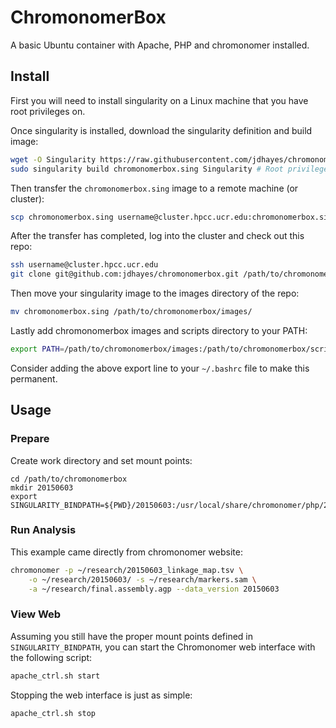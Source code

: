 # ChromonomerBox

A basic Ubuntu container with Apache, PHP and chromonomer installed.

## Install

First you will need to install singularity on a Linux machine that you have root privileges on.

Once singularity is installed, download the singularity definition and build image:

```bash
wget -O Singularity https://raw.githubusercontent.com/jdhayes/chromonomerbox/master/Singularity
sudo singularity build chromonomerbox.sing Singularity # Root privileges are required
```

Then transfer the `chromonomerbox.sing` image to a remote machine (or cluster):

```bash
scp chromonomerbox.sing username@cluster.hpcc.ucr.edu:chromonomerbox.sing
```

After the transfer has completed, log into the cluster and check out this repo:

```bash
ssh username@cluster.hpcc.ucr.edu
git clone git@github.com:jdhayes/chromonomerbox.git /path/to/chromonomerbox
```

Then move your singularity image to the images directory of the repo:

```bash
mv chromonomerbox.sing /path/to/chromonomerbox/images/
```

Lastly add chromonomerbox images and scripts directory to your PATH:
   
   ```bash
   export PATH=/path/to/chromonomerbox/images:/path/to/chromonomerbox/scripts:$PATH
   ```

Consider adding the above export line to your `~/.bashrc` file to make this permanent.

## Usage

### Prepare


Create work directory and set mount points:

```
cd /path/to/chromonomerbox
mkdir 20150603
export SINGULARITY_BINDPATH=${PWD}/20150603:/usr/local/share/chromonomer/php/20150603
```

### Run Analysis

This example came directly from chromonomer website:

```bash
chromonomer -p ~/research/20150603_linkage_map.tsv \
    -o ~/research/20150603/ -s ~/research/markers.sam \
    -a ~/research/final.assembly.agp --data_version 20150603
```

### View Web

Assuming you still have the proper mount points defined in `SINGULARITY_BINDPATH`, you can start the Chromonomer web interface with the following script:

```bash
apache_ctrl.sh start
```

Stopping the web interface is just as simple:

```bash
apache_ctrl.sh stop
```
